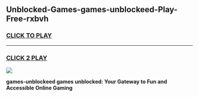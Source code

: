 
## Unblocked-Games-games-unblockeed-Play-Free-rxbvh
<h3>
<a href="https://premium76.site?title=games-unblockeed&ref=18A">CLICK TO PLAY</a></h3>
<hr>

<h3>
<a href="https://premium76.site?title=games-unblockeed&ref=18A">CLICK 2 PLAY</a>
  
</h3>

<a href="https://premium76.site?title=games-unblockeed&ref=18A"><img src="https://clearcache.store/games.png"></a>


**games-unblockeed games unblocked: Your Gateway to Fun and Accessible Online Gaming**
